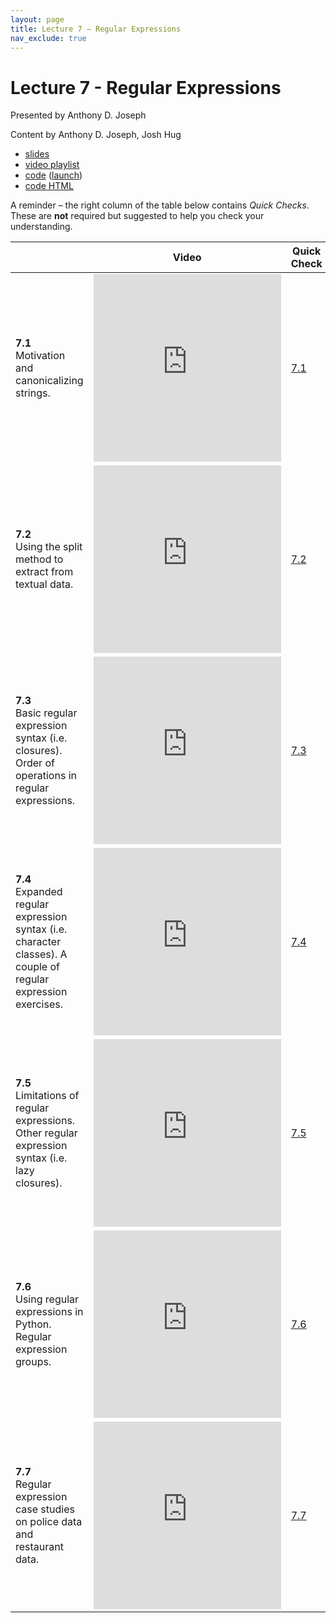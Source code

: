 ```yaml
---
layout: page
title: Lecture 7 – Regular Expressions
nav_exclude: true
---
```


# Lecture 7 - Regular Expressions

Presented by Anthony D. Joseph

Content by Anthony D. Joseph, Josh Hug

- [slides](https://docs.google.com/presentation/d/1uqUoV8Q4J4WpdCDj90SYq3oSk3rQh3bMwMttW7iJZ_w/edit)
- [video playlist](https://www.youtube.com/playlist?list=PLQCcNQgUcDfq_2mL8obAtIeTcpfR3xgwg)
- [code](https://github.com/DS-100/su21/tree/main/lec/lec07) ([launch](https://data100.datahub.berkeley.edu/hub/user-redirect/git-sync?repo=https://github.com/DS-100/su21&subPath=lec/lec07/&branch=main))
- [code HTML](../../resources/assets/lectures/lec07/lec07.html)

A reminder – the right column of the table below contains _Quick Checks_. These are **not** required but suggested to help you check your understanding.

<table>
<colgroup>
<col style="width: 25%" />
<col style="width: 25%" />
<col style="width: 25%" />
</colgroup>
<thead>
<tr class="header">
<th></th>
<th>Video</th>
<th>Quick Check</th>
</tr>
</thead>
<tbody>
<tr>
<td><strong>7.1</strong> <br> Motivation and canonicalizing strings.</td>
<td><iframe width="300" height="300" height src="https://youtube.com/embed/_KeJFK92pTc" frameborder="0" allow="accelerometer; autoplay; encrypted-media; gyroscope; picture-in-picture" allowfullscreen></iframe></td>
<td><a href="https://docs.google.com/forms/d/e/1FAIpQLSdjNmlMm6gvwF4GbXMePYLp16_jEGBJFf5eaSidchAEWb2bPA/viewform?usp=sf_link" target="\_blank">7.1</a></td>
</tr>
<tr>
<td><strong>7.2</strong> <br> Using the split method to extract from textual data.</td>
<td><iframe width="300" height="300" height src="https://youtube.com/embed/R9YlR7-zIQM" frameborder="0" allow="accelerometer; autoplay; encrypted-media; gyroscope; picture-in-picture" allowfullscreen></iframe></td>
<td><a href="https://docs.google.com/forms/d/e/1FAIpQLSc0733O_j7oJNUeUkRwAYUqP3Wk8mUGRNS6uE0oMSfohRVfKg/viewform?usp=sf_link" target="\_blank">7.2</a></td>
</tr>
<tr>
<td><strong>7.3</strong> <br> Basic regular expression syntax (i.e. closures). Order of operations in regular expressions.</td>
<td><iframe width="300" height="300" height src="https://youtube.com/embed/YFvQZDAebks" frameborder="0" allow="accelerometer; autoplay; encrypted-media; gyroscope; picture-in-picture" allowfullscreen></iframe></td>
<td><a href="https://docs.google.com/forms/d/e/1FAIpQLSe2_nYacOwQR_NLtWiAITYP82d1XbMAsiOeiWDBxk9-1cJh0Q/viewform?usp=sf_link" target="\_blank">7.3</a></td>
</tr>
<tr>
<td><strong>7.4</strong> <br> Expanded regular expression syntax (i.e. character classes). A couple of regular expression exercises.</td>
<td><iframe width="300" height="300" height src="https://youtube.com/embed/dzeHq2UjXzg" frameborder="0" allow="accelerometer; autoplay; encrypted-media; gyroscope; picture-in-picture" allowfullscreen></iframe></td>
<td><a href="https://docs.google.com/forms/d/e/1FAIpQLSfcYVjlpObsK6Pbrau9ykKW_JS1Ut5Mkg82XYL-SYBVtRusgg/viewform?usp=sf_link" target="\_blank">7.4</a></td>
</tr>
<tr>
<td><strong>7.5</strong> <br> Limitations of regular expressions. Other regular expression syntax (i.e. lazy closures).</td>
<td><iframe width="300" height="300" height src="https://youtube.com/embed/nB4Uryx8iTQ" frameborder="0" allow="accelerometer; autoplay; encrypted-media; gyroscope; picture-in-picture" allowfullscreen></iframe></td>
<td><a href="https://docs.google.com/forms/d/e/1FAIpQLScCSFANBs6kxB2m8BRHnyOwNo277zAuXilJAOS4lrud4bs_6A/viewform?usp=sf_link" target="\_blank">7.5</a></td>
</tr>
<tr>
<td><strong>7.6</strong> <br> Using regular expressions in Python. Regular expression groups.</td>
<td><iframe width="300" height="300" height src="https://youtube.com/embed/GIGw6FvxL90" frameborder="0" allow="accelerometer; autoplay; encrypted-media; gyroscope; picture-in-picture" allowfullscreen></iframe></td>
<td><a href="https://docs.google.com/forms/d/e/1FAIpQLSeFD7IZXW_0NAiLDzxHqsMai-RQf_G89FhneDvVol2wSVyKbQ/viewform?usp=sf_link" target="\_blank">7.6</a></td>
</tr>
<tr>
<td><strong>7.7</strong> <br> Regular expression case studies on police data and restaurant data.</td>
<td><iframe width="300" height="300" height src="https://youtube.com/embed/_pka1Yu8h2E" frameborder="0" allow="accelerometer; autoplay; encrypted-media; gyroscope; picture-in-picture" allowfullscreen></iframe></td>
<td><a href="https://docs.google.com/forms/d/e/1FAIpQLSdKV8MdQSETAnq9PLtJxYSJeqFJT0bLmzU5yPh6QQFhfQ_Wcg/viewform?usp=sf_link" target="\_blank">7.7</a></td>
</tr>
